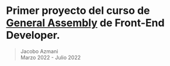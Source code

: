 # Primer proyecto del curso de [General Assembly](https://generalassemb.ly/) de Front-End Developer.
> Jacobo Azmani  
> Marzo 2022 - Julio 2022 


